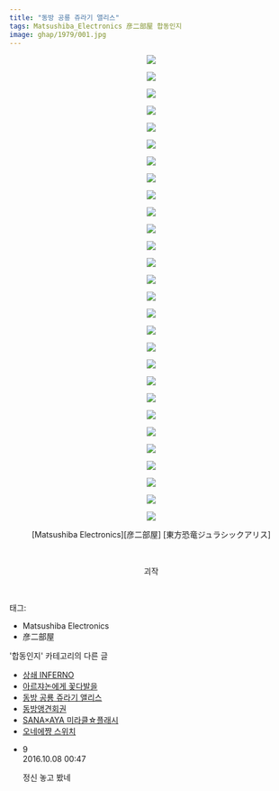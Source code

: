 ```yaml
---
title: "동방 공룡 쥬라기 앨리스"
tags: Matsushiba_Electronics 彦二部屋 합동인지
image: ghap/1979/001.jpg
---
```

<div class="article">
<p style="text-align: center; clear: none; float: none;"><img src="{{ site.nasurl }}/ghap/1979/001.jpg"/></p>
<p style="text-align: center; clear: none; float: none;"><img src="{{ site.nasurl }}/ghap/1979/002.jpg"/></p>
<p style="text-align: center; clear: none; float: none;"><img src="{{ site.nasurl }}/ghap/1979/003.jpg"/></p>
<p style="text-align: center; clear: none; float: none;"><img src="{{ site.nasurl }}/ghap/1979/004.jpg"/></p>
<p style="text-align: center; clear: none; float: none;"><img src="{{ site.nasurl }}/ghap/1979/005.jpg"/></p>
<p style="text-align: center; clear: none; float: none;"><img src="{{ site.nasurl }}/ghap/1979/006.jpg"/></p>
<p style="text-align: center; clear: none; float: none;"><img src="{{ site.nasurl }}/ghap/1979/007.jpg"/></p>
<p style="text-align: center; clear: none; float: none;"><img src="{{ site.nasurl }}/ghap/1979/008.jpg"/></p>
<p style="text-align: center; clear: none; float: none;"><img src="{{ site.nasurl }}/ghap/1979/009.jpg"/></p>
<p style="text-align: center; clear: none; float: none;"><img src="{{ site.nasurl }}/ghap/1979/010.jpg"/></p>
<p style="text-align: center; clear: none; float: none;"><img src="{{ site.nasurl }}/ghap/1979/011.jpg"/></p>
<p style="text-align: center; clear: none; float: none;"><img src="{{ site.nasurl }}/ghap/1979/012.jpg"/></p>
<p style="text-align: center; clear: none; float: none;"><img src="{{ site.nasurl }}/ghap/1979/013.jpg"/></p>
<p style="text-align: center; clear: none; float: none;"><img src="{{ site.nasurl }}/ghap/1979/014.jpg"/></p>
<p style="text-align: center; clear: none; float: none;"><img src="{{ site.nasurl }}/ghap/1979/015.jpg"/></p>
<p style="text-align: center; clear: none; float: none;"><img src="{{ site.nasurl }}/ghap/1979/016.jpg"/></p>
<p style="text-align: center; clear: none; float: none;"><img src="{{ site.nasurl }}/ghap/1979/017.jpg"/></p>
<p style="text-align: center; clear: none; float: none;"><img src="{{ site.nasurl }}/ghap/1979/018.jpg"/></p>
<p style="text-align: center; clear: none; float: none;"><img src="{{ site.nasurl }}/ghap/1979/019.jpg"/></p>
<p style="text-align: center; clear: none; float: none;"><img src="{{ site.nasurl }}/ghap/1979/020.jpg"/></p>
<p style="text-align: center; clear: none; float: none;"><img src="{{ site.nasurl }}/ghap/1979/021.jpg"/></p>
<p style="text-align: center; clear: none; float: none;"><img src="{{ site.nasurl }}/ghap/1979/022.jpg"/></p>
<p style="text-align: center; clear: none; float: none;"><img src="{{ site.nasurl }}/ghap/1979/023.jpg"/></p>
<p style="text-align: center; clear: none; float: none;"><img src="{{ site.nasurl }}/ghap/1979/024.jpg"/></p>
<p style="text-align: center; clear: none; float: none;"><img src="{{ site.nasurl }}/ghap/1979/025.jpg"/></p>
<p style="text-align: center; clear: none; float: none;"><img src="{{ site.nasurl }}/ghap/1979/026.jpg"/></p>
<p style="text-align: center; clear: none; float: none;"><img src="{{ site.nasurl }}/ghap/1979/027.jpg"/></p>
<p style="text-align: center; clear: none; float: none;"><img src="{{ site.nasurl }}/ghap/1979/028.jpg"/></p>
<p style="text-align: center; clear: none; float: none;">[Matsushiba Electronics][彦二部屋] [東方恐竜ジュラシックアリス]</p>
<p style="text-align: center; clear: none; float: none;"><br/></p>
<p style="text-align: center; clear: none; float: none;">괴작</p>
<p><br/></p>
</div><div class="tagTrail">
<p>태그: </p>
<ul>
<li>Matsushiba Electronics</li>
<li>彦二部屋</li>
</ul>
</div><div class="another">
<p>'합동인지' 카테고리의 다른 글</p>
<ul>
<li><a href="/2016-09-04-ghap_1992">상쇄 INFERNO</a></li>
<li><a href="/2016-09-04-ghap_1984">아르쟈논에게 꽃다발을</a></li>
<li><a href="/2016-09-03-ghap_1979">동방 공룡 쥬라기 앨리스</a></li>
<li><a href="/2016-08-29-ghap_1906">동방앵견회권</a></li>
<li><a href="/2016-08-26-ghap_1836">SANA×AYA 미라클☆플래시</a></li>
<li><a href="/2016-08-21-ghap_1745">오네에쨩 스위치</a></li>
</ul>
</div><div class="cb_module cb_fluid">
<div class="cb_wrt cb_profile">
<div class="comment">
<ul>
<li class="cb_thumb_off" id="comment14822127">
<div class="cb_comment_area">
<div class="cb_info_area">
<div class="cb_section">
<span class="cb_nick_name">9</span>
</div>
<div class="cb_section">
<span class="cb_date">2016.10.08 00:47 </span>
</div>
</div>
<div class="cb_dsc_comment">
<p class="cb_dsc">
											정신 놓고 봤네
										</p>
</div>
</div></li>
</ul>
</div>
</div><!-- commentList close -->
</div>
